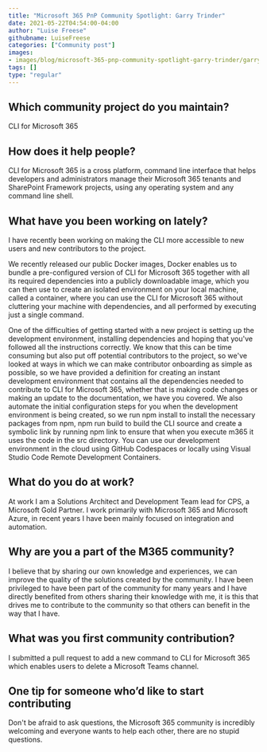 ```yaml
---
title: "Microsoft 365 PnP Community Spotlight: Garry Trinder"
date: 2021-05-22T04:54:00-04:00
author: "Luise Freese"
githubname: LuiseFreese
categories: ["Community post"]
images:
- images/blog/microsoft-365-pnp-community-spotlight-garry-trinder/garrytrinder.jpg
tags: []
type: "regular"
---
```


## Which community project do you maintain? 

CLI for Microsoft 365 

## How does it help people?  


CLI for Microsoft 365 is a cross platform, command line interface that helps developers and administrators manage their Microsoft 365 tenants and SharePoint Framework projects, using any operating system and any command line shell. 

## What have you been working on lately? 

I have recently been working on making the CLI more accessible to new users and new contributors to the project.  
 
We recently released our public Docker images, Docker enables us to bundle a pre-configured version of CLI for Microsoft 365 together with all its required dependencies into a publicly downloadable image, which you can then use to create an isolated environment on your local machine, called a container, where you can use the CLI for Microsoft 365 without cluttering your machine with dependencies, and all performed by executing just a single command. 
 
One of the difficulties of getting started with a new project is setting up the development environment, installing dependencies and hoping that you've followed all the instructions correctly. We know that this can be time consuming but also put off potential contributors to the project, so we've looked at ways in which we can make contributor onboarding as simple as possible, so we have provided a definition for creating an instant development environment that contains all the dependencies needed to contribute to CLI for Microsoft 365, whether that is making code changes or making an update to the documentation, we have you covered. We also automate the initial configuration steps for you when the development environment is being created, so we run npm install to install the necessary packages from npm, npm run build to build the CLI source and create a symbolic link by running npm link to ensure that when you execute m365 it uses the code in the src directory. You can use our development environment in the cloud using GitHub Codespaces or locally using Visual Studio Code Remote Development Containers. 

## What do you do at work? 

At work I am a Solutions Architect and Development Team lead for CPS, a Microsoft Gold Partner. I work primarily with Microsoft 365 and Microsoft Azure, in recent years I have been mainly focused on integration and automation. 

## Why are you a part of the M365 community? 

I believe that by sharing our own knowledge and experiences, we can improve the quality of the solutions created by the community. I have been privileged to have been part of the community for many years and I have directly benefited from others sharing their knowledge with me, it is this that drives me to contribute to the community so that others can benefit in the way that I have. 

## What was you first community contribution? 

I submitted a pull request to add a new command to CLI for Microsoft 365 which enables users to delete a Microsoft Teams channel.

## One tip for someone who’d like to start contributing 

Don't be afraid to ask questions, the Microsoft 365 community is incredibly welcoming and everyone wants to help each other, there are no stupid questions.
